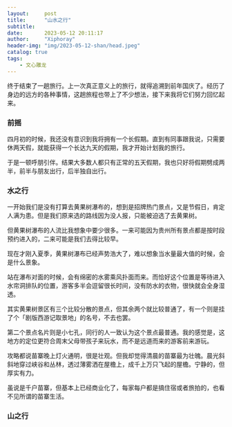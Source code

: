 ```yaml
---
layout:     post
title:      "山水之行"
subtitle:   
date:       2023-05-12 20:11:17
author:     "Xiphoray"
header-img: "img/2023-05-12-shan/head.jpeg"
catalog: true
tags:     
    - 文心雕龙
---
```



终于结束了一趟旅行。上一次真正意义上的旅行，就得追溯到前年国庆了。经历了身边的远方的各种事情，这趟旅程也带上了不少想法，接下来我将它们努力回忆起来。

### 前摇

四月初的时候，我还没有意识到我将拥有一个长假期。直到有同事跟我说，只需要休两天假，就能获得一个长达九天的假期，我才开始计划我的旅行。

于是一顿呼朋引伴。结果大多数人都只有正常的五天假期，我也只好将假期劈成两半，前半与朋友出行，后半独自出行。

### 水之行

一开始我们是没有打算去黄果树瀑布的，想到是招牌热门景点，又是节假日，肯定人满为患。但是我们原来选的路线因为没人报，只能被迫选了去黄果树。

但黄果树瀑布的人流比我想象中要少很多。一来可能因为贵州所有景点都是按时段预约进入的，二来可能是我们去得比较早。

现在才刚入夏季，黄果树瀑布已经声势浩大了，难以想象当水量最大值的时候，会是什么景象。

站在瀑布对面的时候，会有绵密的水雾乘风扑面而来。而恰好这个位置是等待进入水帘洞排队的位置，游客多半会逗留很长时间，没有防水的衣物，很快就会全身湿透。

其实黄果树景区有三个比较分散的景点，但其余两个就比较普通了，有一个则是挂了个「剧版西游记取景地」的名号，不去也罢。

第二个景点名片则是小七孔，同行的人一致认为这个景点最普通。我的感觉是，这地方的定位更符合周末父母带孩子来玩水，而不是远道而来的游客前来游玩。

攻略都说苗寨晚上灯火通明，很是壮观。但我却觉得清晨的苗寨最为壮魄。晨光斜斜地穿过峡谷和丛林，透过薄雾洒在屋檐上，成千上万只飞起的屋檐。宁静的，但厚实有力。

虽说是千户苗寨，但基本上已经商业化了，每家每户都是搞住宿或者旅拍的，也看不见所谓的苗寨生活。


### 山之行
